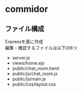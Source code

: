 # commidor
## ファイル構成
Expressを基に作成  
編集・確認するファイルは以下の6つ  
 - server.js  
 - views/home.ejs  
 - public/chat_room.heml  
 - public/js/chat_room.js  
 - public/js/main.js  
 - public/css/layout.css 
